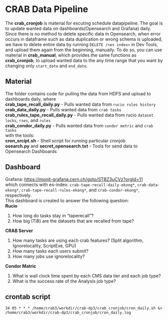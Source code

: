 # CRAB Data Pipeline

The **crab_cronjob** is material for excuting schedule datapipeline. The goal is to update wanted data on dashboards(Opensearch and Grafana) daily. \
Since there is no method to delete specific data in Opensearch, when error occurs in dataframe such as data duplication or wrong schema is uploaded, we have to delete entire data by running `DELETE /<es index>` in Dev Tools, and upload them again from the beginning, manually. To do so, you can use material in **crab_manual**, which provides the same functions as **crab_cronjob**, to upload wanted data to the any time range that you want by changing only `start_date` and `end_date`.

## Material
The folder contains code for pulling the data from HDFS and upload to dashboards daily, where \
**crab_tape_recall_daily.py** - Pulls wanted data from `rucio rules history` \
**crab_data_daily.py** - Pulls wanted data from `crab tasks` \
**crab_rules_tape_recall_daily.py** - Pulls wanted data from rucio `dataset locks`, `rses`, and `rules` \
**crab_condor_daily.py** - Pulls wanted data from `condor metric` and `crab tasks` \
with the tools: \
**cron_srcipt.sh** - Shell script for running particular cronjob \
**osearch.py** and **secret_opensearch.txt** - Tools for send data to Opensearch Dashboards

## Dashboard 
Grafana: https://monit-grafana.cern.ch/goto/STBZ3uCVz?orgId=11 \
which connects with es-index: `crab-tape-recall-daily-ekong*`, `crab-data-ekong*`, `crab-tape-recall-rules-ekong*`, and `crab-condor-ekong*`, respectively. \
This dashboard is created to answer the following question: \
**Rucio**
1. How long do tasks stay in “taperecall”?
2. How big (TiB) are the datasets that are recalled from tape?

**CRAB Server**
1. How many tasks are using each crab features? (Split algorithm, Ignorelocality, ScriptExe, GPU)
2. How many tasks each users submit? 
3. How many jobs use ignorelocality?

**Condor Matric**
1. What is wall clock time spent by each CMS data tier and each job type?
2. What is the success rate of the Analysis job type?

## crontab script
```
34 05 * * * /home/crab3/workdir/crab-dp3/crab_cronjob/cron_daily.sh &> /home/crab3/workdir/crab-dp3/crab_cronjob/cron_daily.log
```
